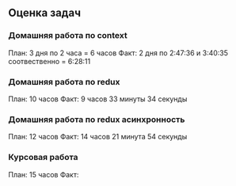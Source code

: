 ## Оценка задач

### Домашняя работа по context

План: 3 дня по 2 часа = 6 часов
Факт: 2 дня по 2:47:36 и 3:40:35 соотвественно = 6:28:11

### Домашняя работа по redux

План: 10 часов
Факт: 9 часов 33 минуты 34 секунды

### Домашняя работа по redux асинхронность

План: 12 часов
Факт: 14 часов 21 минута 54 секунды

### Курсовая работа

План: 15 часов
Факт:
